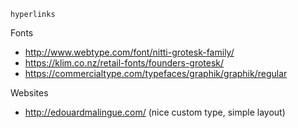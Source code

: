 ```
hyperlinks
```

Fonts
- http://www.webtype.com/font/nitti-grotesk-family/
- https://klim.co.nz/retail-fonts/founders-grotesk/
- https://commercialtype.com/typefaces/graphik/graphik/regular

Websites
- http://edouardmalingue.com/ (nice custom type, simple layout)
